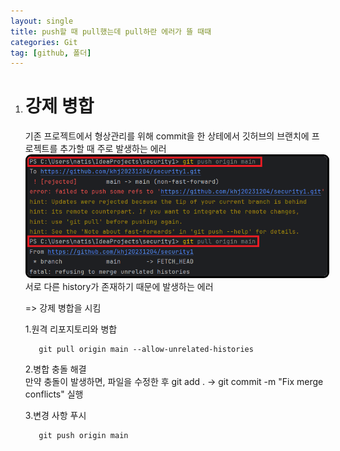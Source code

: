 ```yaml
---
layout: single
title: push할 때 pull했는데 pull하란 에러가 뜰 때때
categories: Git
tag: [github, 폴더]
---
```


1. # 강제 병합

   기존 프로젝트에서 형상관리를 위해 commit을 한 상테에서 깃허브의 브랜치에 프로젝트를 추가할 때 주로 발생하는 에러   
   <img src="../../imgs/git/fail_push_error.png" style="border:3px solid black;border-radius:9px;width:500px">   
   서로 다른 history가 존재하기 때문에 발생하는 에러   

   => 강제 병합을 시킴   


   1.원격 리포지토리와 병합   
   ```
      git pull origin main --allow-unrelated-histories
   ```   

   2.병합 충돌 해결   
   만약 충돌이 발생하면, 파일을 수정한 후 git add . → git commit -m "Fix merge conflicts" 실행   

   3.변경 사항 푸시   
   ```
      git push origin main
   ```   
   